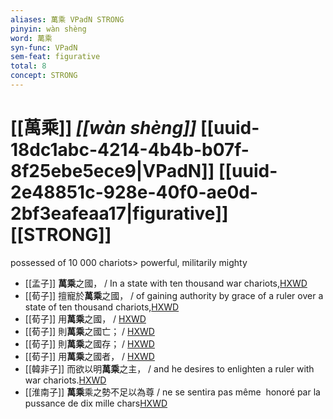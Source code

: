 ```yaml
---
aliases: 萬乘 VPadN STRONG
pinyin: wàn shèng
word: 萬乘
syn-func: VPadN
sem-feat: figurative
total: 8
concept: STRONG 
---
```

# [[萬乘]] *[[wàn shèng]]*  [[uuid-18dc1abc-4214-4b4b-b07f-8f25ebe5ece9|VPadN]] [[uuid-2e48851c-928e-40f0-ae0d-2bf3eafeaa17|figurative]] [[STRONG]]
possessed of 10 000 chariots> powerful, militarily mighty
 - [[孟子]] **萬乘**之國，
                     / In a state with ten thousand war chariots,[HXWD](https://hxwd.org/textview.html?location=KR1h0001_tls_001-2a.13)
 - [[荀子]] 擅寵於**萬乘**之國，
                     / of gaining authority by grace of a ruler over a state of ten thousand chariots,[HXWD](https://hxwd.org/textview.html?location=KR3a0002_tls_007-4a.4)
 - [[荀子]] 用**萬乘**之國，
                     / [HXWD](https://hxwd.org/textview.html?location=KR3a0002_tls_008-14a.13)
 - [[荀子]] 則**萬乘**之國亡；
                     / [HXWD](https://hxwd.org/textview.html?location=KR3a0002_tls_008-14a.3)
 - [[荀子]] 則**萬乘**之國存；
                     / [HXWD](https://hxwd.org/textview.html?location=KR3a0002_tls_008-14a.5)
 - [[荀子]] 用**萬乘**之國者，
                     / [HXWD](https://hxwd.org/textview.html?location=KR3a0002_tls_009-21a.6)
 - [[韓非子]] 而欲以明**萬乘**之主， / and he desires to enlighten a ruler with war chariots.[HXWD](https://hxwd.org/textview.html?location=KR3c0005_tls_034-82a.4)
 - [[淮南子]] **萬乘**乘之勢不足以為尊 / ne se sentira pas même  honoré par la pussance de dix mille chars[HXWD](https://hxwd.org/textview.html?location=KR3j0010_tls_013-31a.11)